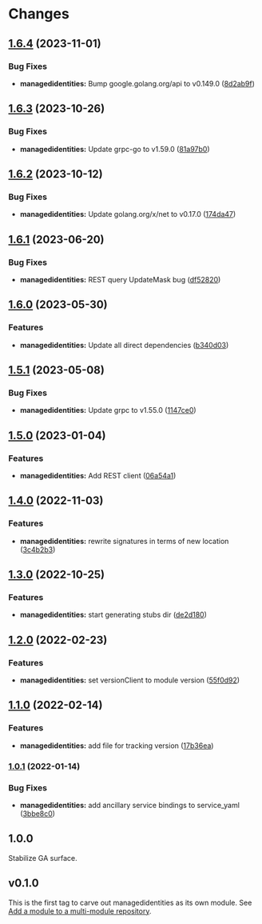 # Changes

## [1.6.4](https://github.com/googleapis/google-cloud-go/compare/managedidentities/v1.6.3...managedidentities/v1.6.4) (2023-11-01)


### Bug Fixes

* **managedidentities:** Bump google.golang.org/api to v0.149.0 ([8d2ab9f](https://github.com/googleapis/google-cloud-go/commit/8d2ab9f320a86c1c0fab90513fc05861561d0880))

## [1.6.3](https://github.com/googleapis/google-cloud-go/compare/managedidentities/v1.6.2...managedidentities/v1.6.3) (2023-10-26)


### Bug Fixes

* **managedidentities:** Update grpc-go to v1.59.0 ([81a97b0](https://github.com/googleapis/google-cloud-go/commit/81a97b06cb28b25432e4ece595c55a9857e960b7))

## [1.6.2](https://github.com/googleapis/google-cloud-go/compare/managedidentities/v1.6.1...managedidentities/v1.6.2) (2023-10-12)


### Bug Fixes

* **managedidentities:** Update golang.org/x/net to v0.17.0 ([174da47](https://github.com/googleapis/google-cloud-go/commit/174da47254fefb12921bbfc65b7829a453af6f5d))

## [1.6.1](https://github.com/googleapis/google-cloud-go/compare/managedidentities/v1.6.0...managedidentities/v1.6.1) (2023-06-20)


### Bug Fixes

* **managedidentities:** REST query UpdateMask bug ([df52820](https://github.com/googleapis/google-cloud-go/commit/df52820b0e7721954809a8aa8700b93c5662dc9b))

## [1.6.0](https://github.com/googleapis/google-cloud-go/compare/managedidentities/v1.5.1...managedidentities/v1.6.0) (2023-05-30)


### Features

* **managedidentities:** Update all direct dependencies ([b340d03](https://github.com/googleapis/google-cloud-go/commit/b340d030f2b52a4ce48846ce63984b28583abde6))

## [1.5.1](https://github.com/googleapis/google-cloud-go/compare/managedidentities/v1.5.0...managedidentities/v1.5.1) (2023-05-08)


### Bug Fixes

* **managedidentities:** Update grpc to v1.55.0 ([1147ce0](https://github.com/googleapis/google-cloud-go/commit/1147ce02a990276ca4f8ab7a1ab65c14da4450ef))

## [1.5.0](https://github.com/googleapis/google-cloud-go/compare/managedidentities/v1.4.0...managedidentities/v1.5.0) (2023-01-04)


### Features

* **managedidentities:** Add REST client ([06a54a1](https://github.com/googleapis/google-cloud-go/commit/06a54a16a5866cce966547c51e203b9e09a25bc0))

## [1.4.0](https://github.com/googleapis/google-cloud-go/compare/managedidentities/v1.3.0...managedidentities/v1.4.0) (2022-11-03)


### Features

* **managedidentities:** rewrite signatures in terms of new location ([3c4b2b3](https://github.com/googleapis/google-cloud-go/commit/3c4b2b34565795537aac1661e6af2442437e34ad))

## [1.3.0](https://github.com/googleapis/google-cloud-go/compare/managedidentities/v1.2.0...managedidentities/v1.3.0) (2022-10-25)


### Features

* **managedidentities:** start generating stubs dir ([de2d180](https://github.com/googleapis/google-cloud-go/commit/de2d18066dc613b72f6f8db93ca60146dabcfdcc))

## [1.2.0](https://github.com/googleapis/google-cloud-go/compare/managedidentities/v1.1.0...managedidentities/v1.2.0) (2022-02-23)


### Features

* **managedidentities:** set versionClient to module version ([55f0d92](https://github.com/googleapis/google-cloud-go/commit/55f0d92bf112f14b024b4ab0076c9875a17423c9))

## [1.1.0](https://github.com/googleapis/google-cloud-go/compare/managedidentities/v1.0.1...managedidentities/v1.1.0) (2022-02-14)


### Features

* **managedidentities:** add file for tracking version ([17b36ea](https://github.com/googleapis/google-cloud-go/commit/17b36ead42a96b1a01105122074e65164357519e))

### [1.0.1](https://www.github.com/googleapis/google-cloud-go/compare/managedidentities/v1.0.0...managedidentities/v1.0.1) (2022-01-14)


### Bug Fixes

* **managedidentities:** add ancillary service bindings to service_yaml ([3bbe8c0](https://www.github.com/googleapis/google-cloud-go/commit/3bbe8c0c558c06ef5865bb79eb228b6da667ddb3))

## 1.0.0

Stabilize GA surface.

## v0.1.0

This is the first tag to carve out managedidentities as its own module. See
[Add a module to a multi-module repository](https://github.com/golang/go/wiki/Modules#is-it-possible-to-add-a-module-to-a-multi-module-repository).
